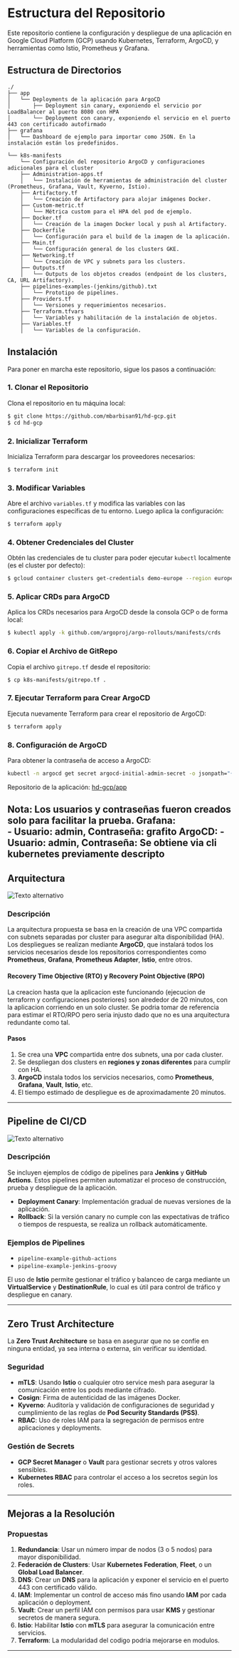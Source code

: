 
# Estructura del Repositorio

Este repositorio contiene la configuración y despliegue de una aplicación en Google Cloud Platform (GCP) usando Kubernetes, Terraform, ArgoCD, y herramientas como Istio, Prometheus y Grafana.

## Estructura de Directorios

```
./
├── app
│   └── Deployments de la aplicación para ArgoCD
│       ├── Deployment sin canary, exponiendo el servicio por LoadBalancer al puerto 8080 con HPA
│       └── Deployment con canary, exponiendo el servicio en el puerto 443 con certificado autofirmado
├── grafana
│   └── Dashboard de ejemplo para importar como JSON. En la instalación están los predefinidos.
       
└── k8s-manifests
    └── Configuración del repositorio ArgoCD y configuraciones adicionales para el cluster
    ├── Administration-apps.tf
    │   └── Instalación de herramientas de administración del cluster (Prometheus, Grafana, Vault, Kyverno, Istio).
    ├── Artifactory.tf
    │   └── Creación de Artifactory para alojar imágenes Docker.
    ├── Custom-metric.tf
    │   └── Métrica custom para el HPA del pod de ejemplo.
    ├── Docker.tf
    │   └── Creación de la imagen Docker local y push al Artifactory.
    ├── Dockerfile
    │   └── Configuración para el build de la imagen de la aplicación.
    ├── Main.tf
    │   └── Configuración general de los clusters GKE.
    ├── Networking.tf
    │   └── Creación de VPC y subnets para los clusters.
    ├── Outputs.tf
    │   └── Outputs de los objetos creados (endpoint de los clusters, CA, URL Artifactory).
    ├── pipelines-examples-(jenkins/github).txt
    │   └── Prototipo de pipelines.
    ├── Providers.tf
    │   └── Versiones y requerimientos necesarios.
    ├── Terraform.tfvars
    │   └── Variables y habilitación de la instalación de objetos.
    ├── Variables.tf
    │   └── Variables de la configuración.
```

## Instalación

Para poner en marcha este repositorio, sigue los pasos a continuación:

### 1. Clonar el Repositorio

Clona el repositorio en tu máquina local:

```bash
$ git clone https://github.com/mbarbisan91/hd-gcp.git
$ cd hd-gcp
```

### 2. Inicializar Terraform

Inicializa Terraform para descargar los proveedores necesarios:

```bash
$ terraform init
```

### 3. Modificar Variables

Abre el archivo `variables.tf` y modifica las variables con las configuraciones específicas de tu entorno. Luego aplica la configuración:

```bash
$ terraform apply
```

### 4. Obtener Credenciales del Cluster

Obtén las credenciales de tu cluster para poder ejecutar `kubectl` localmente (es el cluster por defecto):

```bash
$ gcloud container clusters get-credentials demo-europe --region europe-west2-a
```

### 5. Aplicar CRDs para ArgoCD

Aplica los CRDs necesarios para ArgoCD desde la consola GCP o de forma local:

```bash
$ kubectl apply -k github.com/argoproj/argo-rollouts/manifests/crds
```

### 6. Copiar el Archivo de GitRepo

Copia el archivo `gitrepo.tf` desde el repositorio:

```bash
$ cp k8s-manifests/gitrepo.tf .
```

### 7. Ejecutar Terraform para Crear ArgoCD

Ejecuta nuevamente Terraform para crear el repositorio de ArgoCD:

```bash
$ terraform apply
```

### 8. Configuración de ArgoCD

Para obtener la contraseña de acceso a ArgoCD:

```bash
kubectl -n argocd get secret argocd-initial-admin-secret -o jsonpath="{.data.password}" | base64 -d; echo
```

Repositorio de la aplicación: [hd-gcp/app]([https://github.com/mbarbisan91/hd-gcp/app](https://github.com/mbarbisan91/hd-gcp/tree/master/app))

**Nota**: Los usuarios y contraseñas fueron creados solo para facilitar la prueba.
Grafana:    
    - Usuario: admin, Contraseña: grafito
ArgoCD: 
    - Usuario: admin, Contraseña: Se obtiene via cli kubernetes previamente descripto
---

## Arquitectura
![Texto alternativo](./arquitectura.png)
### Descripción

La arquitectura propuesta se basa en la creación de una VPC compartida con subnets separadas por cluster para asegurar alta disponibilidad (HA).
Los despliegues se realizan mediante **ArgoCD**, que instalará todos los servicios necesarios desde los repositorios correspondientes como **Prometheus**, **Grafana**, **Prometheus Adapter**, **Istio**, entre otros.

#### Recovery Time Objective (RTO) y Recovery Point Objective (RPO)

La creacion hasta que la aplicacion este funcionando (ejecucion de terraform y configuraciones posteriores) son alrededor de 20 minutos, con la aplicacion corriendo en un solo cluster. Se podria tomar de referencia para estimar el RTO/RPO pero seria injusto dado que no es una arquitectura redundante como tal.

#### Pasos

1. Se crea una **VPC** compartida entre dos subnets, una por cada cluster.
2. Se despliegan dos clusters en **regiones y zonas diferentes** para cumplir con HA.
3. **ArgoCD** instala todos los servicios necesarios, como **Prometheus**, **Grafana**, **Vault**, **Istio**, etc.
4. El tiempo estimado de despliegue es de aproximadamente 20 minutos.

---

## Pipeline de CI/CD
![Texto alternativo](./pipeline.png)
### Descripción

Se incluyen ejemplos de código de pipelines para **Jenkins** y **GitHub Actions**. Estos pipelines permiten automatizar el proceso de construcción, prueba y despliegue de la aplicación.

- **Deployment Canary**: Implementación gradual de nuevas versiones de la aplicación.
- **Rollback**: Si la versión canary no cumple con las expectativas de tráfico o tiempos de respuesta, se realiza un rollback automáticamente.

### Ejemplos de Pipelines

- `pipeline-example-github-actions`
- `pipeline-example-jenkins-groovy`

El uso de **Istio** permite gestionar el tráfico y balanceo de carga mediante un **VirtualService** y **DestinationRule**, lo cual es útil para control de tráfico y despliegue en canary.

---

## Zero Trust Architecture

La **Zero Trust Architecture** se basa en asegurar que no se confíe en ninguna entidad, ya sea interna o externa, sin verificar su identidad.

### Seguridad

- **mTLS**: Usando **Istio** o cualquier otro service mesh para asegurar la comunicación entre los pods mediante cifrado.
- **Cosign**: Firma de autenticidad de las imágenes Docker.
- **Kyverno**: Auditoría y validación de configuraciones de seguridad y cumplimiento de las reglas de **Pod Security Standards (PSS)**.
- **RBAC**: Uso de roles IAM para la segregación de permisos entre aplicaciones y deployments.

### Gestión de Secrets

- **GCP Secret Manager** o **Vault** para gestionar secrets y otros valores sensibles.
- **Kubernetes RBAC** para controlar el acceso a los secretos según los roles.

---

## Mejoras a la Resolución

### Propuestas

1. **Redundancia**: Usar un número impar de nodos (3 o 5 nodos) para mayor disponibilidad.
2. **Federación de Clusters**: Usar **Kubernetes Federation**, **Fleet**, o un **Global Load Balancer**.
3. **DNS**: Crear un **DNS** para la aplicación y exponer el servicio en el puerto 443 con certificado válido.
4. **IAM**: Implementar un control de acceso más fino usando **IAM** por cada aplicación o deployment.
5. **Vault**: Crear un perfil IAM con permisos para usar **KMS** y gestionar secretos de manera segura.
6. **Istio**: Habilitar **Istio** con **mTLS** para asegurar la comunicación entre servicios.
7. **Terraform**: La modularidad del codigo podria mejorarse en modulos.

---
